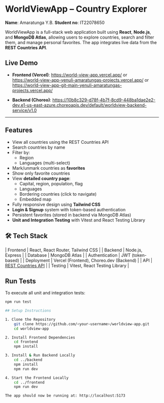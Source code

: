 # WorldViewApp – Country Explorer

**Name**: Amaratunga Y.B.
**Student no**: IT22078650

WorldViewApp is a full-stack web application built using **React**, **Node.js**, and **MongoDB Atlas**, allowing users to explore countries, search and filter them, and manage personal favorites. The app integrates live data from the **REST Countries API**.


## Live Demo

- **Frontend (Vercel)**: https://world-view-app.vercel.app/   or   
https://world-view-app-yenuli-amaratungas-projects.vercel.app/     or      
https://world-view-app-git-main-yenuli-amaratungas-projects.vercel.app/

- **Backend (Choreo)**: https://10b8c329-d78f-4b7f-8cd9-448ba1dae2e2-dev.e1-us-east-azure.choreoapis.dev/default/worldview-backend-service/v1.0

---

## Features

- View all countries using the REST Countries API
- Search countries by name
- Filter by:
  - Region
  - Languages (multi-select)
- Mark/unmark countries as **favorites**
- Show only favorite countries
- View **detailed country page**:
  - Capital, region, population, flag
  - Languages
  - Bordering countries (click to navigate)
  - Embedded map
- Fully responsive design using **Tailwind CSS**
- **Login & Signup** system with token-based authentication
- Persistent favorites (stored in backend via MongoDB Atlas)
- **Unit and Integration Testing** with Vitest and React Testing Library

## 🛠️ Tech Stack

| Frontend       | React, React Router, Tailwind CSS             |
| Backend        | Node.js, Express                              |
| Database       | MongoDB Atlas                                 |
| Authentication | JWT (token-based)                             |
| Deployment     | Vercel (Frontend), Choreo.dev (Backend)       |
| API            | [REST Countries API](https://restcountries.com/) |
| Testing        | Vitest, React Testing Library                 |


## Run Tests

To execute all unit and integration tests:

```bash
npm run test

## Setup Instructions

1. Clone the Repository
    git clone https://github.com/<your-username>/worldview-app.git
    cd worldview-app

2. Install Frontend Dependencies
    cd frontend
    npm install

3. Install & Run Backend Locally
    cd ../backend
    npm install
    npm run dev

4. Start the Frontend Locally
    cd ../frontend
    npm run dev

The app should now be running at: http://localhost:5173